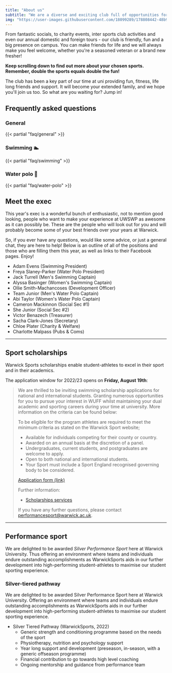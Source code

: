 ```yaml
---
title: "About us"
subtitle: "We are a diverse and exciting club full of opportunities for people of all abilities so don't be afraid to come along and see what you are made of!"
img: "https://user-images.githubusercontent.com/18099289/178808442-48b9a569-7fe4-4e8e-a4e2-db1298867091.png"
---
```


From fantastic socials, to charity events, inter sports club activities and even our annual domestic and foreign tours - our club is friendly, fun and a big presence on campus. You can make friends for life and we will always make you feel welcome, whether you're a seasoned veteran or a brand new fresher!

**Keep scrolling down to find out more about your chosen sports. Remember, double the sports equals double the fun!**

The club has been a key part of our time at uni providing fun, fitness, life long friends and support. It will become your extended family, and we hope you'll join us too. So what are you waiting for? Jump in!

## Frequently asked questions

### General

{{< partial "faq/general" >}}

### Swimming 🏊

{{< partial "faq/swimming" >}}

### Water polo 🤽

{{< partial "faq/water-polo" >}}

## Meet the exec

This year's exec is a wonderful bunch of enthusiastic, not to mention good looking, people who want to make your experience at UWSWP as awesome as it can possibly be. These are the people who will look out for you and will probably become some of your best friends over your years at Warwick.

So, if you ever have any questions, would like some advice, or just a general chat, they are here to help! Below is an outline of all of the positions and those who are filling them this year, as well as links to their Facebook pages. Enjoy!

- Adam Evens (Swimming President)
- Freya Slaney-Parker (Water Polo President)
- Jack Turrell (Men's Swimming Captain)
- Alyssa Basinger (Women's Swimming Captain)
- Ollie Smith-Machancoses (Development Officer)
- Team Junior (Men's Water Polo Captain)
- Abi Taylor (Women's Water Polo Captain)
- Cameron Mackinnon (Social Sec #1)
- She Junior (Social Sec #2)
- Victor Benazech (Treasurer)
- Sacha Clark-Jones (Secretary)
- Chloe Plater (Charity & Welfare)
- Charlotte Malpass (Pubs & Coms)

---

## Sport scholarships

Warwick Sports scholarships enable student-athletes to excel in their sport and in their academics.

The application window for 2022/23 opens on **Friday, August 19th**:

> We are thrilled to be inviting swimming scholarship applications for national and international students. Granting numerous opportunities for you to pursue your interest in WUFF whilst maintaining your dual academic and sporting careers during your time at university. More information on the criteria can be found below:
>
> To be eligible for the program athletes are required to meet the minimum criteria as stated on the Warwick Sport website;
>
> - Available for individuals competing for their county or country.
> - Awarded on an annual basis at the discretion of a panel.
> - Undergraduates, current students, and postgraduates are welcome to apply.
> - Open to both national and international students.
> - Your Sport must include a Sport England recognised governing body to be considered.
>
> [Application form (link)](#)
>
> Further information:
>
> - [Scholarships services](https://warwick.ac.uk/services/sport/active/students-staff/teamwarwick/performance/scholarships/services)
>
> If you have any further questions, please contact <performancesport@warwick.ac.uk>.

---

## Performance sport

We are delighted to be awarded _Silver Performance Sport_ here at Warwick University. Thus offering an environment where teams and individuals endure outstanding accomplishments as WarwickSports aids in our further development into high-performing student-athletes to maximise our student sporting experience.

### Silver-tiered pathway

We are delighted to be awarded Silver Performance Sport here at Warwick University. Offering an environment where teams and individuals endure outstanding accomplishments as WarwickSports aids in our further development into high-performing student-athletes to maximise our student sporting experience.

- Silver Tiered Pathway (WarwickSports, 2022)
  - Generic strength and conditioning programme based on the needs of the sport
  - Physiotherapy, nutrition and psychology support
  - Year long support and development (preseason, in-season, with a generic offseason programme)
  - Financial contribution to go towards high level coaching
  - Ongoing mentorship and guidance from performance team
